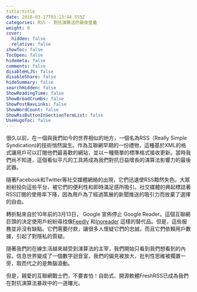 ```yaml
---
title:title
date: 2018-03-17T03:13:44.555Z
categories: RSS - 對抗演算法的最後堡壘
weight: 0
cover:
  hidden: false
  relative: false
showToc: false
TocOpen: false
hidemeta: false
comments: false
disableHLJS: false
disableShare: false
hideSummary: false
searchHidden: false
ShowReadingTime: false
ShowBreadCrumbs: false
ShowPostNavLinks: false
ShowWordCount: false
ShowRssButtonInSectionTermList: false
UseHugoToc: false
---
```

很久以前，在一個與我們如今的世界相似的地方，一個名為RSS（Really Simple Syndication)的技術悄然誕生。作為互聯網早期的一份禮物，這種基於XML的格式讓用戶可以訂閱他們最喜歡的網站，並以一種簡單的標準格式接收更新。當時我們尚不知道，這個看似平凡的工具將成為我們對抗日益增長的演算法影響力的最後武器。

隨著Facebook和Twitter等社交媒體網絡的出現，它們迅速使RSS黯然失色。大眾紛紛投向這些平台，被它們的便利性和即時滿足感所吸引。社交媒體的興起標誌著RSS訂閱的使用率下降，因為用戶為了經過策展的新聞推送的吸引力而放棄了選擇的自由。

轉折點來自於10年前的3月13日， Google 宣佈停止 Google Reader。這個互聯網巨頭的決定使用戶紛紛尋找像[Feedly](https://www.feedly.com) 和[Inoreader](https://www.inoreader.com) 這樣的替代品。但是，這些服務並非沒有缺點。它們需要付款，讓很多人懷疑它們的忠誠，而且它們依賴用戶數據，引起了對隱私的質疑。

隨著我們的在線生活越來越受到演算法的主宰，我們開始只看到我們想看到的內容。信息世界變成了一個數字迴音室，我們的偏見被放大，批判性思維被擱置一旁，取而代之的是無腦滾動。

但是，親愛的互聯網戰士們，不要害怕！自助式、開源軟體FreshRSS已成為我們在對抗演算法暴政中的一道曙光。

  


